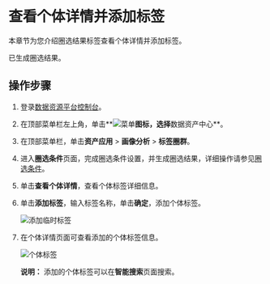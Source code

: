# 查看个体详情并添加标签

本章节为您介绍圈选结果标签查看个体详情并添加标签。

已生成圈选结果。

## 操作步骤

1.  登录[数据资源平台控制台](https://dataq.console.aliyun.com)。

2.  在顶部菜单栏左上角，单击**![菜单](https://static-aliyun-doc.oss-accelerate.aliyuncs.com/assets/img/zh-CN/6504337061/p188771.png)**图标，选择**数据资产中心**。

3.  在顶部菜单栏，单击**资产应用** \> **画像分析** \> **标签圈群**。

4.  进入**圈选条件**页面，完成圈选条件设置，并生成圈选结果，详细操作请参见[圈选条件](/cn.zh-CN/用户指南/数据资产中心/画像分析/标签圈群/圈选条件.md)。

5.  单击**查看个体详情**，查看个体标签详细信息。

6.  单击**添加标签**，输入标签名称，单击**确定**，添加个体标签。

    ![添加临时标签](https://static-aliyun-doc.oss-accelerate.aliyuncs.com/assets/img/zh-CN/0617160161/p212007.png)

7.  在个体详情页面可查看添加的个体标签信息。

    ![个体标签](https://static-aliyun-doc.oss-accelerate.aliyuncs.com/assets/img/zh-CN/0617160161/p212016.png)

    **说明：** 添加的个体标签可以在**智能搜索**页面搜索。


